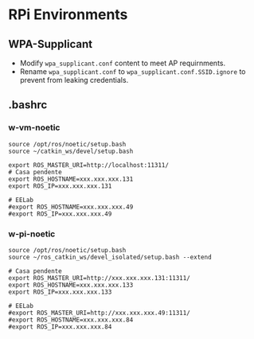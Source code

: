 # RPi Environments
## WPA-Supplicant
* Modify `wpa_supplicant.conf` content to meet AP requirnments.
* Rename `wpa_supplicant.conf` to `wpa_supplicant.conf.SSID.ignore` to prevent from leaking credentials.

## .bashrc
### w-vm-noetic
```
source /opt/ros/noetic/setup.bash
source ~/catkin_ws/devel/setup.bash

export ROS_MASTER_URI=http://localhost:11311/
# Casa pendente
export ROS_HOSTNAME=xxx.xxx.xxx.131
export ROS_IP=xxx.xxx.xxx.131

# EELab
#export ROS_HOSTNAME=xxx.xxx.xxx.49
#export ROS_IP=xxx.xxx.xxx.49
```

### w-pi-noetic
```
source /opt/ros/noetic/setup.bash
source ~/ros_catkin_ws/devel_isolated/setup.bash --extend

# Casa pendente
export ROS_MASTER_URI=http://xxx.xxx.xxx.131:11311/
export ROS_HOSTNAME=xxx.xxx.xxx.133
export ROS_IP=xxx.xxx.xxx.133

# EELab
#export ROS_MASTER_URI=http://xxx.xxx.xxx.49:11311/
#export ROS_HOSTNAME=xxx.xxx.xxx.84
#export ROS_IP=xxx.xxx.xxx.84
```
